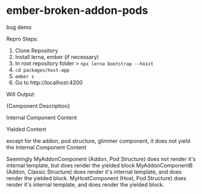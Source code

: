 # ember-broken-addon-pods
bug demo

Repro Steps:
1. Clone Repository
2. Install lerna, ember (if necessary)
3. In root repository folder > `npx lerna bootstrap --hoist`
4. `cd packages/host-app`
5. `ember s`
6. Go to http://localhost:4200

Will Output:

{Component Description}

Internal Component Content

Yielded Content

except for the addon, pod structure, glimmer component, it does not yield the Internal Component Content


Seemingly
MyAddonComponent (Addon, Pod Structure) does not render it's internal template, but does render the yielded block
MyAddonComponentB (Addon, Classic Structure) does render it's internal template, and does render the yielded block.
MyHostComponent (Host, Pod Structure) does render it's internal template, and does render the yielded block.
